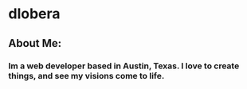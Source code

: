 # dlobera

## About Me:
### Im a web developer based in Austin, Texas. I love to create things, and see my visions come to life. 